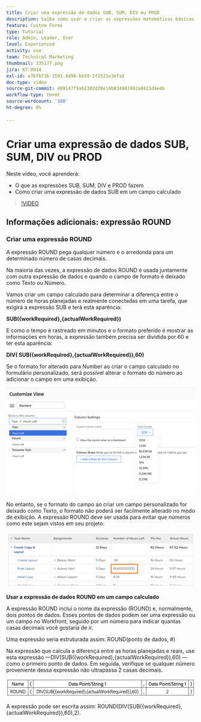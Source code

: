 ```yaml
---
title: Criar uma expressão de dados SUB, SUM, DIV ou PROD
description: Saiba como usar e criar as expressões matemáticas básicas em um campo calculado em Adobe [!DNL Workfront].
feature: Custom Forms
type: Tutorial
role: Admin, Leader, User
level: Experienced
activity: use
team: Technical Marketing
thumbnail: 335177.png
jira: KT-8914
exl-id: e767b73b-1591-4d96-bb59-2f2521e3efa3
doc-type: video
source-git-commit: 409147f9a62302d28e14b834981992a0421d4e4b
workflow-type: tm+mt
source-wordcount: '380'
ht-degree: 0%

---
```


# Criar uma expressão de dados SUB, SUM, DIV ou PROD

Neste vídeo, você aprenderá:

* O que as expressões SUB, SUM, DIV e PROD fazem
* Como criar uma expressão de dados SUB em um campo calculado

>[!VIDEO](https://video.tv.adobe.com/v/335177/?quality=12&learn=on)

## Informações adicionais: expressão ROUND

### Criar uma expressão ROUND

A expressão ROUND pega qualquer número e o arredonda para um determinado número de casas decimais.

Na maioria das vezes, a expressão de dados ROUND é usada juntamente com outra expressão de dados e quando o campo de formato é deixado como Texto ou Número.

Vamos criar um campo calculado para determinar a diferença entre o número de horas planejadas e realmente conectadas em uma tarefa, que exigirá a expressão SUB e terá esta aparência:

**SUB({workRequired},{actualWorkRequired})**

E como o tempo é rastreado em minutos e o formato preferido é mostrar as informações em horas, a expressão também precisa ser dividida por 60 e ter esta aparência:

**DIV( SUB({workRequired},{actualWorkRequired}),60)**

Se o formato for alterado para Number ao criar o campo calculado no formulário personalizado, será possível alterar o formato do número ao adicionar o campo em uma exibição.

![Relatório do balanceador de carga de trabalho com utilização](assets/round01.png)

No entanto, se o formato do campo ao criar um campo personalizado for deixado como Texto, o formato não poderá ser facilmente alterado no modo de exibição. A expressão ROUND deve ser usada para evitar que números como este sejam vistos em seu projeto:

![Relatório do balanceador de carga de trabalho com utilização](assets/round02.png)

<b>Usar a expressão de dados ROUND em um campo calculado</b>

A expressão ROUND inclui o nome da expressão (ROUND) e, normalmente, dois pontos de dados. Esses pontos de dados podem ser uma expressão ou um campo no Workfront, seguido por um número para indicar quantas casas decimais você gostaria de ir.

Uma expressão seria estruturada assim: ROUND(ponto de dados, #)

Na expressão que calcula a diferença entre as horas planejadas e reais, use esta expressão —DIV(SUB({workRequired},{actualWorkRequired}),60) — como o primeiro ponto de dados. Em seguida, verifique se qualquer número proveniente dessa expressão não ultrapassa 2 casas decimais.

![Relatório do balanceador de carga de trabalho com utilização](assets/round03.png)

A expressão pode ser escrita assim: ROUND(DIV(SUB({workRequired},{actualWorkRequired}),60),2).
